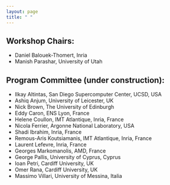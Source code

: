 ```yaml
---
layout: page
title: " "
---
```


## Workshop Chairs:

- Daniel Balouek-Thomert, Inria
- Manish Parashar, University of Utah


## Program Committee (under construction):
- Ilkay	Altintas, San Diego Supercomputer Center, UCSD, USA
- Ashiq	Anjum, University of Leicester, UK
- Nick	Brown, The University of Edinburgh
- Eddy	Caron, ENS Lyon, France
- Helene Coullon, IMT Atlantique, Inria, France
- Nicola Ferrier, Argonne National Laboratory, USA
- Shadi	Ibrahim, Inria, France
- Remous-Aris Koutsiamanis, IMT Atlantique, Inria, France
- Laurent Lefevre, Inria, France
- Georges Markomanolis, AMD, France
- George Pallis, University of Cyprus, Cyprus
- Ioan Petri, Cardiff University, UK
- Omer Rana, Cardiff University, UK
- Massimo Villari, University of Messina, Italia